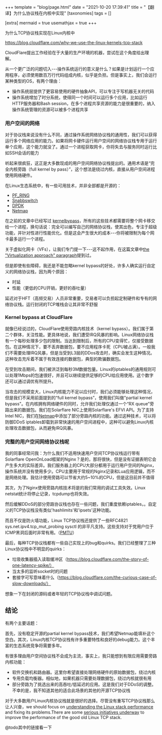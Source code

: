 +++
template = "blog/page.html"
date = "2021-10-20 17:39:41"
title = "【翻译】为什么协议栈在内核中实现"
[taxonomies]
tags = []

[extra]
mermaid = true
usemathjax = true
+++
<!--
mermaid example:
<div class="mermaid">
    mermaid program
</div>
-->

为什么TCP协议栈实现在Linux内核中

https://blog.cloudflare.com/why-we-use-the-linux-kernels-tcp-stack

CloudFlare提出工作经验在于大量的生产环境的机器，尝试在这个角度给出理解。

从一个更广泛的问题切入---操作系统运行的意义是什么？如果是计划运行一个应用程序，必须使用数百万行代码组成内核，似乎是负担。但是事实上，我们会运行某种类型的OS，有两个理由：

- 操作系统层提供了更容易使用的硬件抽象API，可以专注于写机器无关的代码
- 操作系统增加了时分系统，使得同一个时间可以运行多个应用，比如运行HTTP服务器和Bash session，在多个进程共享资源的能力是很重要的，纳入操作系统管理的资源可以被多个进程共享

### 用户空间的网络

对于协议栈来说没有什么不同，通过操作系统网络协议栈的通用性，我们可以获得运行多个网络应用的能力。如果将网卡硬件运行用户空间的网络协议栈专用于运行单个应用，这个能力就没了。通过一个进程获取网卡，你将失去与服务同时运行比如SSH会话的能力

听起来很疯狂，这正是大多数现成的用户空间网络协议栈提出的。通用术语是“完全内核旁路（full kernel by pass）”，这个想法是绕过内核，直接从用户空间进程使用网络硬件。

在Linux生态系统中，有一些可用技术，并非全部都是开源的：

- [PF_RING](http://www.ntop.org/products/packet-capture/pf_ring/)
- [Snabbswitch](https://github.com/snabbco/snabb)
- [DPDK](http://dpdk.org/)
- [Netmap](http://info.iet.unipi.it/~luigi/netmap/)

在之前的文章中已经写过 [kernelbypass](https://blog.cloudflare.com/kernel-bypass/)，所有的这些技术都需要将整个网卡移交给一个进程，换句话说：完全可以编写自己的网络协议栈，使其出色，专注于超级功能，并针对性进行性能优化。但是这会产生很大的成本---你将被限制为每个网卡最多运行一个进程。

关于虚拟化网卡（VFs），让我们专门提一下---这不起作用，在这篇文章中[the "Virtualization approach" paragraph](https://blog.cloudflare.com/kernel-bypass/#virtualizationapproach)提到过。

但是即使有些障碍，我还是不能忽略kernel bypass的好处，许多人确实运行自定义的网络协议栈，因为两个原因：

- 时延
- 性能（更低的CPU开销，更好的吞吐量）

延迟对于HFT（高频交易）人员非常重要，交易者可以负担起定制硬件和专有的网络协议栈。运行封闭的TCP堆栈会让其非常不舒服

### Kernel bypass at CloudFlare

就像已经说过的，CloudFlare使用旁路内核技术（kernel bypass）。我们属于第二个群体，关注性能。更具体地说，我们遭受IRQ风暴的影响。Linux网络协议栈有一个每秒处理多少包的限制。当达到限制后，所有的CPU变得忙，仅接受数据包。在这种情况下，要不丢弃数据包，要不应用程序卡死（CPU被占满）。一般我们不需要处理IRQ风暴，但是当受到L3层的DDos攻击时，确实会发生这种情况。这种攻击充斥着不属于有效连接的数据包，典型的欺骗数据包。

在受到攻击期间，我们被洪泛到每秒3M数据包量。Linux的iptables的通用规则可以处理1Mbps的包速很好，并且可以继续提供足够的CPU给应用使用。这个数字还可以通过调优有所提升。

当攻击的规模变大，Linux内核能力不足以应付时，我们必须能够处理这种情况，但是我们不采用前面提到的“full kernel bypass”，使用我们叫做"partial kernel bypass"。在内核拥有网络硬件的同时，允许我们处理仅通过一个“RX queue”旁路出来的数据包。我们在Solarflare NIC上使用Solarflare's EFVI API。为了支持Intel NIC，我们在[Netmap](https://blog.cloudflare.com/single-rx-queue-kernel-bypass-with-netmap/)中添加了部分旁路内核的功能。通过这种技术，可以将防御DDoS iptables卸载到非常快速的用户空间进程中，这种可以避免Linux内核处理攻击数据包，从而避免IRQ风暴。

### 完整的用户空间网络协议栈呢

我的同事经常问我：为什么我们不适用快速用户空间TCP协议栈运行带有Solarflare OpenOnLoad框架的Nginx？是的，那将很快，但是没有证据表明它会产生多大的实际差异。我们服务器上的CPU大部分都用于运行用户空间的Nginx，操作系统并没有使用多少。CPU主要用于常规的Nginx记录和Lua应用逻辑，而不是网络处理。我估计使用旁路可以节省大约5~10%的CPU，但是这目前并不值得

其次，为了Nginx使用旁路内核技术将是的我们常用的调试工具失效。Linux netstat统计将停止记录，tcpdump也将失效。

然后缓解DDoS的部分旁路协议栈也存在一些问题，我们重度依赖iptables，。自定义的TCP协议栈没有类似'hashlimits'和'ipsets'这种功能。

而且不仅是防火墙功能，Linux TCP协议栈还提供了一些RFC4821 sys.net.ipv4.tcp_mut_probing sysctl 的非平凡支持。这些支持对于党用户位于ICMP黑洞后面时非常有用。（[PMTU](https://blog.cloudflare.com/path-mtu-discovery-in-practice/)）

最后，每种TCP协议栈都有一些自己实现上的bug和quirks。我们已经整理了三种Linux协议栈中不明显的quirks：

- 垃圾收集器插入读取缓冲区（https://blog.cloudflare.com/the-story-of-one-latency-spike/）
- 当太多的监听socket时的问题
- 套接字可写意味着什么（https://blog.cloudflare.com/the-curious-case-of-slow-downloads/）

想象一下在封闭的源码或者年轻的TCP协议栈中调试问题。

## 结论

有两个主要话题：

首先，没有稳定开源的partial kernel bypass技术，我们希望Netmap能填补这个空白。其次，Linux内核TCP协议栈有许多重要特性和良好的debug能力。这个丰富的生态系统竞争将需要多年。

有很多理由用户空间协议栈不会成为主流，事实上，我只能想到有限应用需要旁路内核功能：

- 软件交换机和路由器。这里你希望直接处理网络硬件的原始数据包，绕过内核
- 专用负载均衡器。相似地，如果机器只需要处理数据包，绕过内核就很有用
- 部分旁路为了挑选出来的高吞吐/低延迟的应用。这是我们对于DDoS的调整。不幸的是，我不知道其他的适合此场景的其他的开源TCP协议栈

对于大多数用户Linux内核协议栈就是很好的选择。尽管没有重写TCP协议栈那么让人兴奋，we should focus on [understanding the Linux stack performance](https://blog.cloudflare.com/how-to-achieve-low-latency/) and fixing its problems.There are some [serious initiatives underway](http://lists.openwall.net/netdev/2016/01/15/51) to improve the performance of the good old Linux TCP stack.

@todo其中的链接看一下


